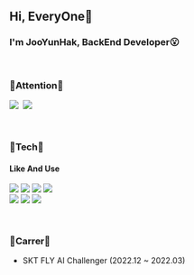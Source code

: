 ## Hi, EveryOne👋
### I'm JooYunHak, BackEnd Developer😮

<br>

### 🤗Attention🤗
<p align="left">
  <a href="https://velog.io/@wndbsgkr"><img src="https://img.shields.io/badge/Tech%20Blog-9999FF?style=flat-square&logo=Vimeo&logoColor=whiter"/></a>&nbsp
  <a href="mailto:wndbsgkr8@naver.com"><img src="https://img.shields.io/badge/Mail-07C160?style=flat-square&logo=Gmail&logoColor=white"/></a>
</p>

<br>

### 🔨Tech🔨
#### Like And Use
<p align="left">
  <img src="https://img.shields.io/badge/NestJS-E0234E?style=flat-square&logo=NestJS&logoColor=white"/>
  <img src="https://img.shields.io/badge/MongoDB-47A248?style=flat-square&logo=MongoDB&logoColor=white"/>
  <img src="https://img.shields.io/badge/MySQL-4479A1?style=flat-square&logo=MySQL&logoColor=white"/>
  <img src="https://img.shields.io/badge/Redis-FF0000?style=flat-square&logo=Redis&logoColor=white"/>
  <br>
  <img src="https://img.shields.io/badge/Docker-2496ED?style=flat-square&logo=Docker&logoColor=white"/>
  <img src="https://img.shields.io/badge/AWS S3-569A31?style=flat-square&logo=Amazon S3&logoColor=white"/>
  <img src="https://img.shields.io/badge/AWS EC2-FF9900?style=flat-square&logo=Amazon EC2&logoColor=white"/>
</p>

<br>

### 🎒Carrer🎒
- SKT FLY AI Challenger (2022.12 ~ 2022.03)

<!--
**JOOYUNHAK/JOOYUNHAK** is a ✨ _special_ ✨ repository because its `README.md` (this file) appears on your GitHub profile.

Here are some ideas to get you started:

- 🔭 I’m currently working on ...
- 🌱 I’m currently learning ...
- 👯 I’m looking to collaborate on ...
- 🤔 I’m looking for help with ...
- 💬 Ask me about ...
- 📫 How to reach me: ...
- 😄 Pronouns: ...
- ⚡ Fun fact: ...
-->
